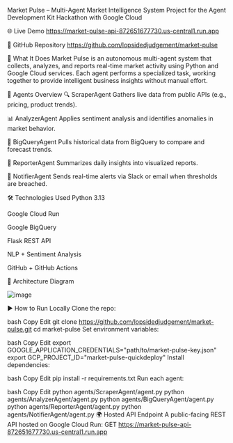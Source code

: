  Market Pulse – Multi-Agent Market Intelligence System
Project for the Agent Development Kit Hackathon with Google Cloud

🌐 Live Demo
https://market-pulse-api-872651677730.us-central1.run.app

📂 GitHub Repository
https://github.com/lopsidedjudgement/market-pulse

🧠 What It Does
Market Pulse is an autonomous multi-agent system that collects, analyzes, and reports real-time market activity using Python and Google Cloud services. Each agent performs a specialized task, working together to provide intelligent business insights without manual effort.

🤖 Agents Overview
🔍 ScraperAgent
Gathers live data from public APIs (e.g., pricing, product trends).

📊 AnalyzerAgent
Applies sentiment analysis and identifies anomalies in market behavior.

🧠 BigQueryAgent
Pulls historical data from BigQuery to compare and forecast trends.

📝 ReporterAgent
Summarizes daily insights into visualized reports.

📣 NotifierAgent
Sends real-time alerts via Slack or email when thresholds are breached.

🛠️ Technologies Used
Python 3.13

Google Cloud Run

Google BigQuery

Flask REST API

NLP + Sentiment Analysis

GitHub + GitHub Actions

🧱 Architecture Diagram

![image](https://github.com/user-attachments/assets/64761444-2084-4a6a-aa26-8ef1d7058f49)


▶️ How to Run Locally
Clone the repo:

bash
Copy
Edit
git clone https://github.com/lopsidedjudgement/market-pulse.git
cd market-pulse
Set environment variables:

bash
Copy
Edit
export GOOGLE_APPLICATION_CREDENTIALS="path/to/market-pulse-key.json"
export GCP_PROJECT_ID="market-pulse-quickdeploy"
Install dependencies:

bash
Copy
Edit
pip install -r requirements.txt
Run each agent:

bash
Copy
Edit
python agents/ScraperAgent/agent.py
python agents/AnalyzerAgent/agent.py
python agents/BigQueryAgent/agent.py
python agents/ReporterAgent/agent.py
python agents/NotifierAgent/agent.py
🌍 Hosted API Endpoint
A public-facing REST API hosted on Google Cloud Run:
GET https://market-pulse-api-872651677730.us-central1.run.app
